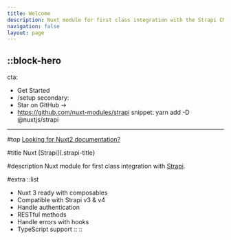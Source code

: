 ```yaml
---
title: Welcome
description: Nuxt module for first class integration with the Strapi CMS.
navigation: false
layout: page
---
```


::block-hero
---
cta:
  - Get Started
  - /setup
secondary:
  - Star on GitHub →
  - https://github.com/nuxt-modules/strapi
snippet: yarn add -D @nuxtjs/strapi
---

#top
[Looking for Nuxt2 documentation?](https://strapi-v0.nuxtjs.org)

#title
Nuxt [Strapi]{.strapi-title}

#description
Nuxt module for first class integration with [Strapi](https://strapi.io/).

#extra
  ::list
  - Nuxt 3 ready with composables
  - Compatible with Strapi v3 & v4
  - Handle authentication
  - RESTful methods
  - Handle errors with hooks
  - TypeScript support
  ::
::
